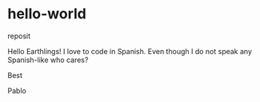 # hello-world
reposit

Hello Earthlings! I love to code in Spanish. Even though I do not speak any Spanish-like who cares?

Best

Pablo
